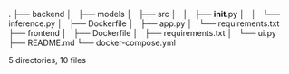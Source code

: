 .
├── backend
│   ├── models
│   ├── src
│   │   ├── __init__.py
│   │   └── inference.py
│   ├── Dockerfile
│   ├── app.py
│   └── requirements.txt
├── frontend
│   ├── Dockerfile
│   ├── requirements.txt
│   └── ui.py
├── README.md
└── docker-compose.yml

5 directories, 10 files
